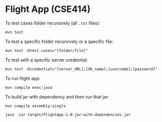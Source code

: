 # Flight App (CSE414)

To test cases folder recursively (all ``.txt`` files):

```
mvn test
```

To test a specific folder recursively or a specific file:

```
mvn test -Dtest.cases="[folder/file]"
```

To test with a specific server credential:

```
mvn test -Dcredential="[server_URL];[db_name];[username];[password]"
```

To run flight app:

```
mvn compile exec:java
```

To build jar with dependency and then run that jar:

```
mvn compile assembly:single

java -jar target/FlightApp-1.0-jar-with-dependencies.jar
```
